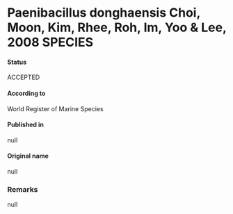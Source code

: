 # Paenibacillus donghaensis Choi, Moon, Kim, Rhee, Roh, Im, Yoo & Lee, 2008 SPECIES

#### Status
ACCEPTED

#### According to
World Register of Marine Species

#### Published in
null

#### Original name
null

### Remarks
null